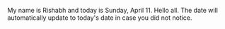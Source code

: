 My name is Rishabh and today is Sunday, April 11. Hello all. The date will automatically update to today's date in case you did not notice.
